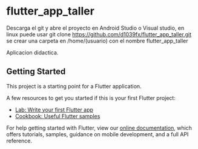 # flutter_app_taller
Descarga el git y abre el proyecto en Android Studio o Visual studio, en linux puede usar git clone https://github.com/d1039fx/flutter_app_taller.git se crear una carpeta en /home/(usuario) con el nombre flutter_app_taller

Aplicacion didactica.

## Getting Started

This project is a starting point for a Flutter application.

A few resources to get you started if this is your first Flutter project:

- [Lab: Write your first Flutter app](https://flutter.dev/docs/get-started/codelab)
- [Cookbook: Useful Flutter samples](https://flutter.dev/docs/cookbook)

For help getting started with Flutter, view our
[online documentation](https://flutter.dev/docs), which offers tutorials,
samples, guidance on mobile development, and a full API reference.
